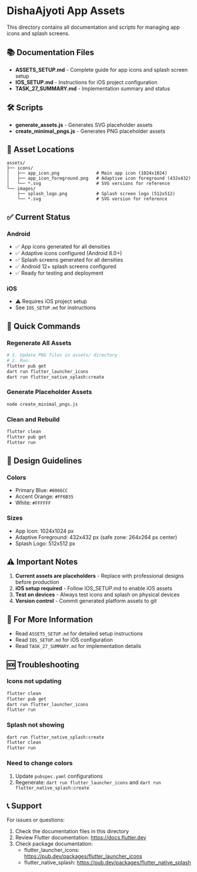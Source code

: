 # DishaAjyoti App Assets

This directory contains all documentation and scripts for managing app icons and splash screens.

## 📚 Documentation Files

- **ASSETS_SETUP.md** - Complete guide for app icons and splash screen setup
- **IOS_SETUP.md** - Instructions for iOS project configuration
- **TASK_27_SUMMARY.md** - Implementation summary and status

## 🛠️ Scripts

- **generate_assets.js** - Generates SVG placeholder assets
- **create_minimal_pngs.js** - Generates PNG placeholder assets

## 📁 Asset Locations

```
assets/
├── icons/
│   ├── app_icon.png              # Main app icon (1024x1024)
│   ├── app_icon_foreground.png   # Adaptive icon foreground (432x432)
│   └── *.svg                     # SVG versions for reference
└── images/
    ├── splash_logo.png           # Splash screen logo (512x512)
    └── *.svg                     # SVG version for reference
```

## ✅ Current Status

### Android
- ✅ App icons generated for all densities
- ✅ Adaptive icons configured (Android 8.0+)
- ✅ Splash screens generated for all densities
- ✅ Android 12+ splash screens configured
- ✅ Ready for testing and deployment

### iOS
- ⚠️ Requires iOS project setup
- See `IOS_SETUP.md` for instructions

## 🚀 Quick Commands

### Regenerate All Assets
```bash
# 1. Update PNG files in assets/ directory
# 2. Run:
flutter pub get
dart run flutter_launcher_icons
dart run flutter_native_splash:create
```

### Generate Placeholder Assets
```bash
node create_minimal_pngs.js
```

### Clean and Rebuild
```bash
flutter clean
flutter pub get
flutter run
```

## 🎨 Design Guidelines

### Colors
- Primary Blue: `#0066CC`
- Accent Orange: `#FF6B35`
- White: `#FFFFFF`

### Sizes
- App Icon: 1024x1024 px
- Adaptive Foreground: 432x432 px (safe zone: 264x264 px center)
- Splash Logo: 512x512 px

## ⚠️ Important Notes

1. **Current assets are placeholders** - Replace with professional designs before production
2. **iOS setup required** - Follow IOS_SETUP.md to enable iOS assets
3. **Test on devices** - Always test icons and splash on physical devices
4. **Version control** - Commit generated platform assets to git

## 📖 For More Information

- Read `ASSETS_SETUP.md` for detailed setup instructions
- Read `IOS_SETUP.md` for iOS configuration
- Read `TASK_27_SUMMARY.md` for implementation details

## 🆘 Troubleshooting

### Icons not updating
```bash
flutter clean
flutter pub get
dart run flutter_launcher_icons
flutter run
```

### Splash not showing
```bash
dart run flutter_native_splash:create
flutter clean
flutter run
```

### Need to change colors
1. Update `pubspec.yaml` configurations
2. Regenerate: `dart run flutter_launcher_icons` and `dart run flutter_native_splash:create`

## 📞 Support

For issues or questions:
1. Check the documentation files in this directory
2. Review Flutter documentation: https://docs.flutter.dev
3. Check package documentation:
   - flutter_launcher_icons: https://pub.dev/packages/flutter_launcher_icons
   - flutter_native_splash: https://pub.dev/packages/flutter_native_splash

